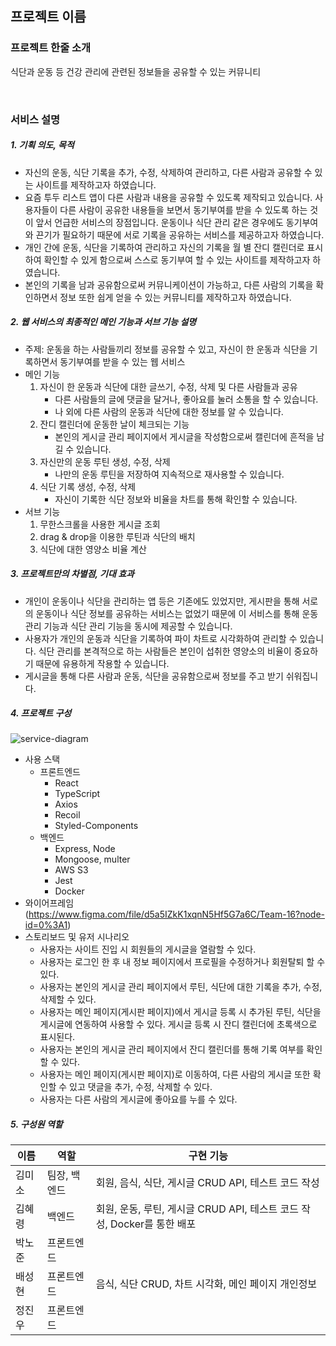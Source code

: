 ## **프로젝트 이름**

### **프로젝트 한줄 소개**

식단과 운동 등 건강 관리에 관련된 정보들을 공유할 수 있는 커뮤니티

<br>

### **서비스 설명**

##### 1. 기획 의도, 목적

- 자신의 운동, 식단 기록을 추가, 수정, 삭제하여 관리하고, 다른 사람과 공유할 수 있는 사이트를 제작하고자 하였습니다.
- 요즘 투두 리스트 앱이 다른 사람과 내용을 공유할 수 있도록 제작되고 있습니다. 사용자들이 다른 사람이 공유한 내용들을 보면서 동기부여를 받을 수 있도록 하는 것이 앞서 언급한 서비스의 장점입니다. 운동이나 식단 관리 같은 경우에도 동기부여와 끈기가 필요하기 때문에 서로 기록을 공유하는 서비스를 제공하고자 하였습니다.
- 개인 간에 운동, 식단을 기록하여 관리하고 자신의 기록을 월 별 잔디 캘린더로 표시하여 확인할 수 있게 함으로써 스스로 동기부여 할 수 있는 사이트를 제작하고자 하였습니다.
- 본인의 기록을 남과 공유함으로써 커뮤니케이션이 가능하고, 다른 사람의 기록을 확인하면서 정보 또한 쉽게 얻을 수 있는 커뮤니티를 제작하고자 하였습니다.

##### 2. 웹 서비스의 최종적인 메인 기능과 서브 기능 설명

- 주제: 운동을 하는 사람들끼리 정보를 공유할 수 있고, 자신이 한 운동과 식단을 기록하면서 동기부여를 받을 수 있는 웹 서비스
- 메인 기능
  1. 자신이 한 운동과 식단에 대한 글쓰기, 수정, 삭제 및 다른 사람들과 공유
     - 다른 사람들의 글에 댓글을 달거나, 좋아요를 눌러 소통을 할 수 있습니다.
     - 나 외에 다른 사람의 운동과 식단에 대한 정보를 알 수 있습니다.
  2. 잔디 캘린더에 운동한 날이 체크되는 기능
     - 본인의 게시글 관리 페이지에서 게시글을 작성함으로써 캘린더에 흔적을 남길 수 있습니다.
  3. 자신만의 운동 루틴 생성, 수정, 삭제
     - 나만의 운동 루틴을 저장하여 지속적으로 재사용할 수 있습니다.
  4. 식단 기록 생성, 수정, 삭제
     - 자신이 기록한 식단 정보와 비율을 차트를 통해 확인할 수 있습니다.
- 서브 기능
  1. 무한스크롤을 사용한 게시글 조회
  2. drag & drop을 이용한 루틴과 식단의 배치
  3. 식단에 대한 영양소 비율 계산

##### 3. 프로젝트만의 차별점, 기대 효과

- 개인이 운동이나 식단을 관리하는 앱 등은 기존에도 있었지만, 게시판을 통해 서로의 운동이나 식단 정보를 공유하는 서비스는 없었기 때문에 이 서비스를 통해 운동 관리 기능과 식단 관리 기능을 동시에 제공할 수 있습니다.
- 사용자가 개인의 운동과 식단을 기록하여 파이 차트로 시각화하여 관리할 수 있습니다. 식단 관리를 본격적으로 하는 사람들은 본인이 섭취한 영양소의 비율이 중요하기 때문에 유용하게 작용할 수 있습니다.
- 게시글을 통해 다른 사람과 운동, 식단을 공유함으로써 정보를 주고 받기 쉬워집니다.

##### 4. 프로젝트 구성

![service-diagram](https://team-16-s3.s3.ap-northeast-2.amazonaws.com/service-diagram.jpg)

- 사용 스택
  - 프론트엔드
    - React
    - TypeScript
    - Axios
    - Recoil
    - Styled-Components
  - 백엔드
    - Express, Node
    - Mongoose, multer
    - AWS S3
    - Jest
    - Docker
- 와이어프레임 (https://www.figma.com/file/d5a5IZkK1xqnN5Hf5G7a6C/Team-16?node-id=0%3A1)
- 스토리보드 및 유저 시나리오
  - 사용자는 사이트 진입 시 회원들의 게시글을 열람할 수 있다.
  - 사용자는 로그인 한 후 내 정보 페이지에서 프로필을 수정하거나 회원탈퇴 할 수 있다.
  - 사용자는 본인의 게시글 관리 페이지에서 루틴, 식단에 대한 기록을 추가, 수정, 삭제할 수 있다.
  - 사용자는 메인 페이지(게시판 페이지)에서 게시글 등록 시 추가된 루틴, 식단을 게시글에 연동하여 사용할 수 있다. 게시글 등록 시 잔디 캘린더에 초록색으로 표시된다.
  - 사용자는 본인의 게시글 관리 페이지에서 잔디 캘린더를 통해 기록 여부를 확인할 수 있다.
  - 사용자는 메인 페이지(게시판 페이지)로 이동하여, 다른 사람의 게시글 또한 확인할 수 있고 댓글을 추가, 수정, 삭제할 수 있다.
  - 사용자는 다른 사람의 게시글에 좋아요를 누를 수 있다.

##### 5. 구성원 역할

| 이름   | 역할         | 구현 기능                                                               |
| ------ | ------------ | ----------------------------------------------------------------------- |
| 김미소 | 팀장, 백엔드 | 회원, 음식, 식단, 게시글 CRUD API, 테스트 코드 작성                     |
| 김혜령 | 백엔드       | 회원, 운동, 루틴, 게시글 CRUD API, 테스트 코드 작성, Docker를 통한 배포 |
| 박노준 | 프론트엔드   |                                                                         |
| 배성현 | 프론트엔드   | 음식, 식단 CRUD, 차트 시각화, 메인 페이지 개인정보                      |
| 정진우 | 프론트엔드   |                                                                         |
